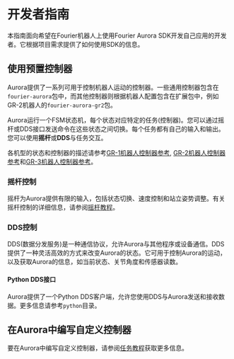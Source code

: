 # 开发者指南

本指南面向希望在Fourier机器人上使用Fourier Aurora SDK开发自己应用的开发者。它根据项目需求提供了如何使用SDK的信息。

## 使用预置控制器

Aurora提供了一系列可用于控制机器人运动的控制器。一些通用控制器包含在`fourier-aurora`包中，而其他控制器则根据机器人配置包含在扩展包中，例如GR-2机器人的`fourier-aurora-gr2`包。

Aurora运行一个FSM状态机，每个状态对应特定的任务(控制器)。您可以通过摇杆或DDS接口发送命令在这些状态之间切换。每个任务都有自己的输入和输出。您可以使用**摇杆**或**DDS**与任务交互。

各机型的状态和控制器的描述请参考[GR-1机器人控制器参考](./gr1/robot_controller_reference_CN.md), [GR-2机器人控制器参考](./gr2/robot_controller_reference_CN.md)和[GR-3机器人控制器参考](./gr3/robot_controller_reference_CN.md)。

### 摇杆控制

摇杆为Aurora提供有限的输入，包括状态切换、速度控制和站立姿势调整。有关摇杆控制的详细信息，请参阅[摇杆教程](../../doc/CN/joystick_tutorial_CN.md)。

### DDS控制

DDS(数据分发服务)是一种通信协议，允许Aurora与其他程序或设备通信。DDS提供了一种灵活高效的方式来改变Aurora的状态。它可用于控制Aurora的运动，以及获取Aurora的信息，如当前状态、关节角度和传感器读数。

#### Python DDS接口

Aurora提供了一个Python DDS客户端，允许您使用DDS与Aurora发送和接收数据。更多信息请参考`python`目录。

## 在Aurora中编写自定义控制器

要在Aurora中编写自定义控制器，请参阅[任务教程](../../doc/CN/task_tutorial_CN.md)获取更多信息。
